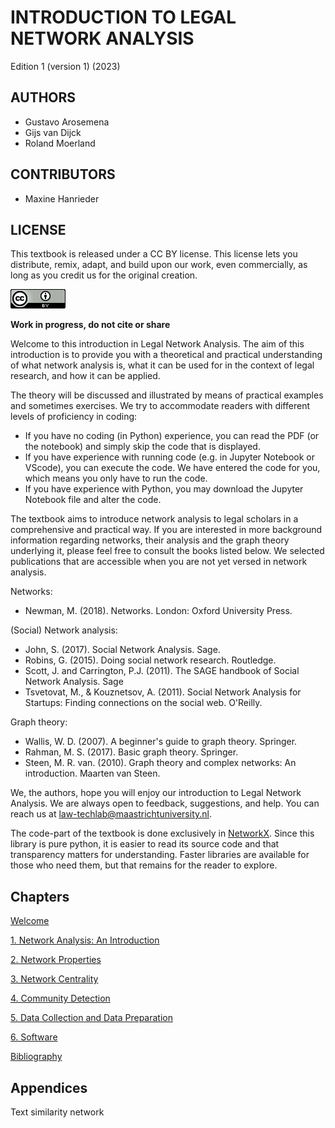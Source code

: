 
# INTRODUCTION TO LEGAL NETWORK ANALYSIS

Edition 1 (version 1) (2023)

## AUTHORS
- Gustavo Arosemena
- Gijs van Dijck
- Roland Moerland

## CONTRIBUTORS
- Maxine Hanrieder

## LICENSE

This textbook is released under a CC BY license. This license lets you distribute, remix, adapt, and build upon our work, even commercially, as long as you credit us for the original creation. 


![license](images/cclicense.png)

**Work in progress, do not cite or share**

Welcome to this introduction in Legal Network Analysis. The aim of this introduction is to provide you with a theoretical and practical understanding of what network analysis is, what it can be used for in the context of legal research, and how it can be applied. 

The theory will be discussed and illustrated by means of practical examples and sometimes exercises. We try to accommodate readers with different levels of proficiency in coding:
- If you have no coding (in Python) experience, you can read the PDF (or the notebook) and simply skip the code that is displayed.
- If you have experience with running code (e.g. in Jupyter Notebook or VScode), you can execute the code. We have entered the code for you, which means you only have to run the code.
- If you have experience with Python, you may download the Jupyter Notebook file and alter the code.

The textbook aims to introduce network analysis to legal scholars in a comprehensive and practical way. If you are interested in more background information regarding networks, their analysis and the graph theory underlying it, please feel free to consult the books listed below. We selected publications that are accessible when you are not yet versed in network analysis.

Networks:
-	Newman, M. (2018). Networks. London: Oxford University Press.

(Social) Network analysis:
-	John, S. (2017). Social Network Analysis. Sage.
-	Robins, G. (2015). Doing social network research. Routledge.
-	Scott, J. and Carrington, P.J. (2011). The SAGE handbook of Social Network Analysis. Sage
-	Tsvetovat, M., & Kouznetsov, A. (2011). Social Network Analysis for Startups: Finding connections on the social web. O'Reilly.

Graph theory:
-	Wallis, W. D. (2007). A beginner's guide to graph theory. Springer.
-	Rahman, M. S. (2017). Basic graph theory. Springer. 
-	Steen, M. R. van. (2010). Graph theory and complex networks: An introduction. Maarten van Steen.


We, the authors, hope you will enjoy our introduction to Legal Network Analysis. We are always open to feedback, suggestions, and help. You can reach us at law-techlab@maastrichtuniversity.nl.

The code-part of the textbook is done exclusively in [NetworkX](https://github.com/networkx/networkx). Since this library is  pure python, it is easier to read its source code and that transparency matters for understanding. Faster libraries are available for those who need them, but that remains for the reader to explore.

## Chapters
[Welcome](#Welcome)

[1. Network Analysis: An Introduction](https://github.com/maastrichtlawtech/legalnetworkanalysis_textbook/blob/main/Chapter_1_Introduction.ipynb)

[2. Network Properties](https://github.com/maastrichtlawtech/legalnetworkanalysis_textbook/blob/main/Chapter_2_Network_Properties.ipynb)

[3. Network Centrality](#3_Network_Centrality)

[4. Community Detection](#4_Community_Detection)

[5. Data Collection and Data Preparation](#5_Data_Collection_and_Data_Preparation)

[6. Software](#6_Software)

[Bibliography](#Bibliography)

## Appendices
Text similarity network


